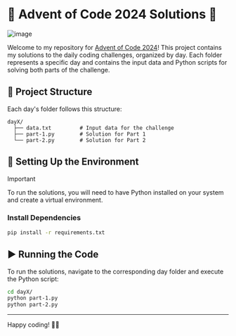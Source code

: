 # 🎄 Advent of Code 2024 Solutions 🎄

![image](https://github.com/user-attachments/assets/7327ce5b-7c37-4c0b-a93f-5f8863825e25)

Welcome to my repository for [Advent of Code 2024](https://adventofcode.com/2024)! This project contains my solutions to the daily coding challenges, organized by day. Each folder represents a specific day and contains the input data and Python scripts for solving both parts of the challenge.

## 📂 Project Structure

Each day's folder follows this structure:

```
dayX/
  ├── data.txt         # Input data for the challenge
  ├── part-1.py        # Solution for Part 1
  └── part-2.py        # Solution for Part 2
```

## 🐍 Setting Up the Environment

> [!IMPORTANT]
> To run the solutions, you will need to have Python installed on your system and create a virtual environment.

### Install Dependencies

```bash
pip install -r requirements.txt
```

## ▶️ Running the Code

To run the solutions, navigate to the corresponding day folder and execute the Python script:

```bash
cd dayX/
python part-1.py
python part-2.py
```

---

Happy coding! 🎅✨
